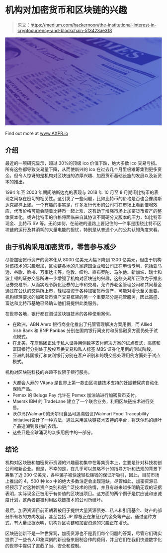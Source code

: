 # 机构对加密货币和区块链的兴趣

> 原文：<https://medium.com/hackernoon/the-institutional-interest-in-cryptocurrency-and-blockchain-5f3423ae318>

![](img/4331bf090524c431223bd66e3ae417f0.png)

Find out more at www.AXPR.io

## 介绍

最近的一项研究显示，超过 30%的顶级 ico 价值下跌，绝大多数 ico 交易亏损。所有这些都导致交易量下降，从而使新兴的 ico 在过去几个月里极难筹集到更多资金。但令人惊讶的是机构对区块链的浓厚兴趣、加密货币基础设施的发展以及新资本的推出。

1994 年至 2003 年期间纳斯达克的表现与 2018 年 10 月至 8 月期间比特币的表现之间存在密切的相关性。这引发了一些问题，比如比特币的价格是否也会像纳斯达克那样上涨。一个有趣的事实是，许多发行代币的公司将在市场上看到倍增效应，代币价格可能会随着比特币一起上涨，这有助于增强市场上加密货币资产的整体资本化。或许比特币的价格将面临来自其协议不同硬分叉版本的压力，如比特币现金、比特币 SV 等。无论如何，在前进的道路上要记住的一件事是围绕比特币区块链的运行及其消耗的大量电能的担忧，特别是从普通个人的公共认知角度来看。

## 由于机构采用加密货币，零售参与减少

尽管加密货币资产的资本化从 8000 亿美元大幅下降到 1300 亿美元，但由于机构对该技术的兴趣增加，区块链各地的几家跨国企业和公司正在申请专利，包括亚马逊、谷歌、脸书、万事达卡等。伦敦、纽约、直布罗陀、马尔他、新加坡、瑞士和波士顿的证券交易所进一步增强了机构对区块链的兴趣，这些交易所正致力于推出证券交易所，从而实现令牌化证券的上市和交易。允许养老金管理公司和共同基金通过在公认的交易所上市，轻松投资于各种加密货币资产，可能对增长至关重要。机构经理要求的加密货币资产交易框架的另一个重要部分是托管服务，因此高盛、富达和比特币基地已经确认他们将提供此类服务。

在世界各地，银行都在测试区块链技术的各种使用案例。

*   在欧洲，ABN Amro 银行商业化推出了托管管理解决方案用例，而 Allied Irish Bank 和 BNP Paribas 分别在国内银行间支付和贸易融资方面仍处于试点模式。
*   在北美，花旗集团正处于私人证券用例数字支付解决方案的试点模式，高盛和富国银行分别处于股权互换交易和私人标签 MBS 证券化用例的测试阶段。
*   亚洲的韩国银行和友利银行分别在客户识别和跨境交易处理用例方面处于试点模式。

机构对区块链科技的兴趣不仅限于银行服务。

*   大都会人寿的 Vitana 是世界上第一款由区块链技术支持的妊娠糖尿病自动化保险产品。
*   Pemex 的 Beluga Pay 允许在 Pemex 加油站进行加密货币支付。
*   Maersk IBM 的 TradeLane 建立了一个联合业务，利用区块链技术进行交易。
*   沃尔玛(Walmart)的沃尔玛食品可追溯倡议(Walmart Food Traceability Initiative)设计了一种方法，通过采用区块链技术支持的平台，将沃尔玛的绿叶产品追溯到最初的农场。
*   这些只是全球涌现的众多用例中的一部分。

## 结论

机构对区块链和加密货币资源的兴趣最初集中在筹集资本上，主要是针对科技初创公司和新企业。但是，不幸的是，在几乎可以忽略不计的指导方针和法规的背景下筹集了近 200 亿美元，各种骗子被快速轻松赚钱的保证所吸引，因此，目前市场上推出的 4，500 种 ico 中的绝大多数注定会出现短缺。尽管如此，加密资源已经预示了对这种新资产类别和更广泛技术的热情，并且有越来越多明确无误的证据表明，实际现金正被用于有价值的区块链项目。这方面的两个例子是供应链和忠诚度计划，这两者都被利用区块链技术的公司所破坏。

最后，加密资源目前正朝着被用于提供大量资源债券、私人和引用基金、财产的部分所有权的方向发展，甚至包括 JP 摩根正在象征化的金条等产品。通过这种方式，有大量证据表明，机构对区块链和加密资源的兴趣正在增长。

区块链创新不是一种世界观，加密资源也不是我们每个问题的答案，尽管它们确实提供了一些令人印象深刻的新设备来限制合作的费用，并且它们在我们快速数字化的世界中提供了直截了当、安全和控制。